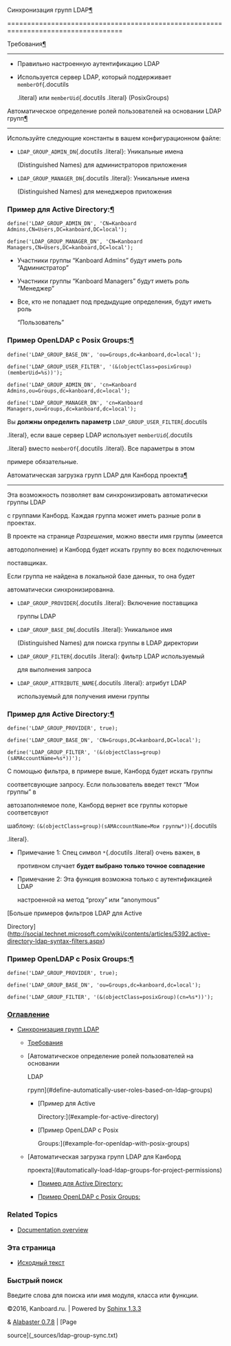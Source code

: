 Синхронизация групп LDAP[¶](#ldap-group-synchronization "Ссылка на этот заголовок")

===================================================================================



Требования[¶](#requirements "Ссылка на этот заголовок")

-------------------------------------------------------



-   Правильно настроенную аутентификацию LDAP



-   Используется сервер LDAP, который поддерживает `memberOf`{.docutils

    .literal} или `memberUid`{.docutils .literal} (PosixGroups)



Автоматическое определение ролей пользователей на основании LDAP групп[¶](#define-automatically-user-roles-based-on-ldap-groups "Ссылка на этот заголовок")

-----------------------------------------------------------------------------------------------------------------------------------------------------------



Используйте следующие константы в вашем конфигурационном файле:



-   `LDAP_GROUP_ADMIN_DN`{.docutils .literal}: Уникальные имена

    (Distinguished Names) для администраторов приложения



-   `LDAP_GROUP_MANAGER_DN`{.docutils .literal}: Уникальные имена

    (Distinguished Names) для менеджеров приложения



### Пример для Active Directory:[¶](#example-for-active-directory "Ссылка на этот заголовок")



    define('LDAP_GROUP_ADMIN_DN', 'CN=Kanboard Admins,CN=Users,DC=kanboard,DC=local');

    define('LDAP_GROUP_MANAGER_DN', 'CN=Kanboard Managers,CN=Users,DC=kanboard,DC=local');



-   Участники группы “Kanboard Admins” будут иметь роль “Администратор”



-   Участники группы “Kanboard Managers” будут иметь роль “Менеджер”



-   Все, кто не попадает под предыдущие определения, будут иметь роль

    “Пользователь”



### Пример OpenLDAP с Posix Groups:[¶](#example-for-openldap-with-posix-groups "Ссылка на этот заголовок")



    define('LDAP_GROUP_BASE_DN', 'ou=Groups,dc=kanboard,dc=local');

    define('LDAP_GROUP_USER_FILTER', '(&(objectClass=posixGroup)(memberUid=%s))');

    define('LDAP_GROUP_ADMIN_DN', 'cn=Kanboard Admins,ou=Groups,dc=kanboard,dc=local');

    define('LDAP_GROUP_MANAGER_DN', 'cn=Kanboard Managers,ou=Groups,dc=kanboard,dc=local');



Вы **должны определить параметр** `LDAP_GROUP_USER_FILTER`{.docutils

.literal}, если ваше сервер LDAP использует `memberUid`{.docutils

.literal} вместо `memberOf`{.docutils .literal}. Все параметры в этом

примере обязательные.



Автоматическая загрузка групп LDAP для Канборд проекта[¶](#automatically-load-ldap-groups-for-project-permissions "Ссылка на этот заголовок")

---------------------------------------------------------------------------------------------------------------------------------------------



Эта возможность позволяет вам синхронизировать автоматически группы LDAP

с группами Канборд. Каждая группа может иметь разные роли в проектах.



В проекте на странице *Разрешения*, можно ввести имя группы (имеется

автодополнение) и Канборд будет искать группу во всех подключенных

поставщиках.



Если группа не найдена в локальной базе данных, то она будет

автоматически синхронизированна.



-   `LDAP_GROUP_PROVIDER`{.docutils .literal}: Включение поставщика

    группы LDAP



-   `LDAP_GROUP_BASE_DN`{.docutils .literal}: Уникальное имя

    (Distinguished Names) для поиска группы в LDAP директории



-   `LDAP_GROUP_FILTER`{.docutils .literal}: фильтр LDAP используемый

    для выполнения запроса



-   `LDAP_GROUP_ATTRIBUTE_NAME`{.docutils .literal}: атрибут LDAP

    используемый для получения имени группы



### Пример для Active Directory:[¶](#id1 "Ссылка на этот заголовок")



    define('LDAP_GROUP_PROVIDER', true);

    define('LDAP_GROUP_BASE_DN', 'CN=Groups,DC=kanboard,DC=local');

    define('LDAP_GROUP_FILTER', '(&(objectClass=group)(sAMAccountName=%s*))');



С помощью фильтра, в примере выше, Канборд будет искать группы

соответсвующие запросу. Если пользователь введет текст “Мои группы” в

автозаполняемое поле, Канборд вернет все группы которые соответсвуют

шаблону: `(&(objectClass=group)(sAMAccountName=Мои группы*))`{.docutils

.literal}.



-   Примечание 1: Спец символ `*`{.docutils .literal} очень важен, в

    противном случает **будет выбрано только точное совпадение**



-   Примечание 2: Эта функция возможна только с аутентификацией LDAP

    настроенной на метод “proxy” или “anonymous”



[Больше примеров фильтров LDAP для Active

Directory](http://social.technet.microsoft.com/wiki/contents/articles/5392.active-directory-ldap-syntax-filters.aspx)



### Пример OpenLDAP с Posix Groups:[¶](#id2 "Ссылка на этот заголовок")



    define('LDAP_GROUP_PROVIDER', true);

    define('LDAP_GROUP_BASE_DN', 'ou=Groups,dc=kanboard,dc=local');

    define('LDAP_GROUP_FILTER', '(&(objectClass=posixGroup)(cn=%s*))');



### [Оглавление](index.markdown)



-   [Синхронизация групп LDAP](#)

    -   [Требования](#requirements)

    -   [Автоматическое определение ролей пользователей на основании

        LDAP

        групп](#define-automatically-user-roles-based-on-ldap-groups)

        -   [Пример для Active

            Directory:](#example-for-active-directory)

        -   [Пример OpenLDAP с Posix

            Groups:](#example-for-openldap-with-posix-groups)

    -   [Автоматическая загрузка групп LDAP для Канборд

        проекта](#automatically-load-ldap-groups-for-project-permissions)

        -   [Пример для Active Directory:](#id1)

        -   [Пример OpenLDAP с Posix Groups:](#id2)



### Related Topics



-   [Documentation overview](index.markdown)



### Эта страница



-   [Исходный текст](_sources/ldap-group-sync.txt)



### Быстрый поиск



Введите слова для поиска или имя модуля, класса или функции.



©2016, Kanboard.ru. | Powered by [Sphinx 1.3.3](http://sphinx-doc.org/)

& [Alabaster 0.7.8](https://github.com/bitprophet/alabaster) | [Page

source](_sources/ldap-group-sync.txt)

